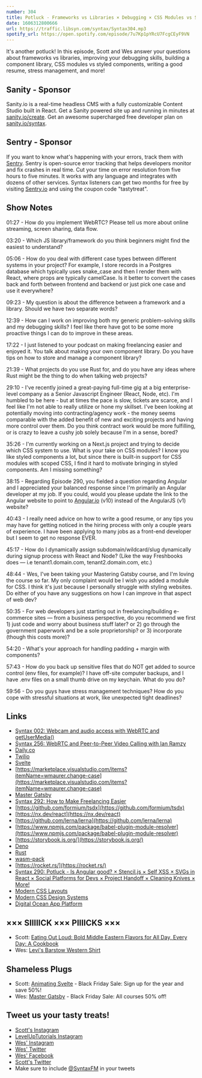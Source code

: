```yaml
---
number: 304
title: Potluck - Frameworks vs Libraries × Debugging × CSS Modules vs Styled Components × Resumes × Stress Management × More!
date: 1606312800666
url: https://traffic.libsyn.com/syntax/Syntax304.mp3
spotify_url: https://open.spotify.com/episode/7u7Kp1pYRcU7FcgCEyF9VN
---
```


It's another potluck! In this episode, Scott and Wes answer your questions about frameworks vs libraries, improving your debugging skills, building a component library, CSS modules vs styled components, writing a good resume, stress management, and more!

## Sanity - Sponsor
Sanity.io is a real-time headless CMS with a fully customizable Content Studio built in React. Get a Sanity powered site up and running in minutes at [sanity.io/create](https://www.sanity.io/create). Get an awesome supercharged free developer plan on [sanity.io/syntax](https://www.sanity.io/syntax).

## Sentry - Sponsor
If you want to know what's happening with your errors, track them with [Sentry](https://sentry.io/). Sentry is open-source error tracking that helps developers monitor and fix crashes in real time. Cut your time on error resolution from five hours to five minutes. It works with any language and integrates with dozens of other services. Syntax listeners can get two months for free by visiting [Sentry.io](https://sentry.io/) and using the coupon code "tastytreat".

## Show Notes
01:27 - How do you implement WebRTC? Please tell us more about online streaming, screen sharing, data flow. 

03:20 - Which JS library/framework do you think beginners might find the easiest to understand?

05:06 - How do you deal with different case types between different systems in your project? For example, I store records in a Postgres database which typically uses snake_case and then I render them with React, where props are typically camelCase. Is it better to convert the cases back and forth between frontend and backend or just pick one case and use it everywhere?	

09:23 - My question is about the difference between a framework and a library. Should we have two separate words?

12:39 - How can I work on improving both my generic problem-solving skills and my debugging skills? I feel like there have got to be some more proactive things I can do to improve in these areas.

17:22 - I just listened to your podcast on making freelancing easier and enjoyed it. You talk about making your own component library. Do you have tips on how to store and manage a component library?

21:39 - What projects do you use Rust for, and do you have any ideas where Rust might be the thing to do when talking web projects?

29:10 - I've recently joined a great-paying full-time gig at a big enterprise-level company as a Senior Javascript Engineer (React, Node, etc). I'm humbled to be here - but at times the pace is slow, tickets are scarce, and I feel like I'm not able to really utilize or hone my skillset. I've been looking at potentially moving into contracting/agency work - the money seems comparable with the added benefit of new and exciting projects and having more control over them. Do you think contract work would be more fulfilling, or is crazy to leave a cushy job solely because I'm in a sense, bored?

35:26 - I'm currently working on a Next.js project and trying to decide which CSS system to use. What is your take on CSS modules? I know you like styled components a lot, but since there is built-in support for CSS modules with scoped CSS, I find it hard to motivate bringing in styled components. Am I missing something?

38:15 - Regarding Episode 290, you fielded a question regarding Angular and I appreciated your balanced response since I'm primarily an Angular developer at my job. If you could, would you please update the link to the Angular website to point to [Angular.io](http://angular.io/) (v10) instead of the AngularJS (v1) website?

40:43 - I really need advice on how to write a good resume, or any tips you may have for getting noticed in the hiring process with only a couple years of experience. I have been applying to many jobs as a front-end developer but I seem to get no response EVER.

45:17 - How do I dynamically assign subdomain/wildcard/slug dynamically during signup process with React and Node? (Like the way Freshbooks does — i.e tenant1.domain.com, tenant2.domain.com, etc.)

48:44 - Wes, I've been taking your Mastering Gatsby course, and I'm loving the course so far. My only complaint would be I wish you added a module for CSS. I think it's just because I personally struggle with styling websites. Do either of you have any suggestions on how I can improve in that aspect of web dev?

50:35 - For web developers just starting out in freelancing/building e-commerce sites — from a business perspective, do you recommend we first 1) just code and worry about business stuff later? or 2) go through the government paperwork and be a sole proprietorship? or 3) incorporate (though this costs more)?

54:20 - What's your approach for handling padding + margin with components?

57:43 - How do you back up sensitive files that do NOT get added to source control (env files, for example)? I have off-site computer backups, and I have .env files on a small thumb drive on my keychain. What do you do?

59:56 - Do you guys have stress management techniques? How do you cope with stressful situations at work, like unexpected tight deadlines?

## Links
* [Syntax 002: Webcam and audio access with WebRTC and getUserMedia()](https://syntax.fm/show/002/webcam-and-audio-access-with-webrtc-and-getusermedia)
* [Syntax 256: WebRTC and Peer-to-Peer Video Calling with Ian Ramzy](https://syntax.fm/show/256/webrtc-and-peer-to-peer-video-calling-with-ian-ramzy)
* [Daily.co](http://daily.co) 
* [Twilio](https://www.twilio.com/)
* [Svelte](https://svelte.dev/)
* [https://marketplace.visualstudio.com/items?itemName=wmaurer.change-case](https://marketplace.visualstudio.com/items?itemName=wmaurer.change-case)
* [Master Gatsby](https://mastergatsby.com/)
* [Syntax 292: How to Make Freelancing Easier](https://syntax.fm/show/292/how-to-make-freelancing-easier)
* [https://github.com/formium/tsdx](https://github.com/formium/tsdx)
* [https://nx.dev/react](https://nx.dev/react)
* [https://github.com/lerna/lerna](https://github.com/lerna/lerna)
* [https://www.npmjs.com/package/babel-plugin-module-resolver](https://www.npmjs.com/package/babel-plugin-module-resolver)
* [https://storybook.js.org/](https://storybook.js.org/)
* [Deno](https://deno.land/)
* [Rust](https://www.rust-lang.org/)
* [wasm-pack](https://rustwasm.github.io/wasm-pack/)
* [https://rocket.rs/](https://rocket.rs/)
* [Syntax 290: Potluck - Is Angular good? × Stencil.js × Self XSS × SVGs in React × Social Platforms for Devs × Project Handoff × Cleaning Knives × More!](https://syntax.fm/show/290/potluck-is-angular-good-stencil-js-self-xss-svgs-in-react-social-platforms-for-devs-project-handoff-cleaning-knives-more)
* [Modern CSS Layouts](https://www.leveluptutorials.com/tutorials/modern-css-layouts)
* [Modern CSS Design Systems](https://www.leveluptutorials.com/tutorials/modern-css-design-systems)
* [Digital Ocean App Platform](https://www.digitalocean.com/products/app-platform/)

## ××× SIIIIICK ××× PIIIICKS ×××
* Scott: [Eating Out Loud: Bold Middle Eastern Flavors for All Day, Every Day: A Cookbook](https://amzn.to/31JTjZQ)
* Wes: [Levi's Barstow Western Shirt](https://rstyle.me/cz-n/enxwrncdguf) 

## Shameless Plugs
* Scott: [Animating Svelte](https://www.leveluptutorials.com/pro) - Black Friday Sale: Sign up for the year and save 50%!
* Wes: [Master Gatsby](https://mastergatsby.com/) - Black Friday Sale: All courses 50% off!

## Tweet us your tasty treats!
* [Scott's Instagram](https://www.instagram.com/stolinski/)
* [LevelUpTutorials Instagram](https://www.instagram.com/LevelUpTutorials/)
* [Wes' Instagram](https://www.instagram.com/wesbos/)
* [Wes' Twitter](https://twitter.com/wesbos)
* [Wes' Facebook](https://www.facebook.com/wesbos.developer)
* [Scott's Twitter](https://twitter.com/stolinski)
* Make sure to include [@SyntaxFM](https://twitter.com/SyntaxFM) in your tweets
